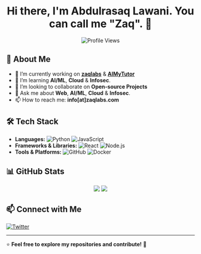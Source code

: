<h1 align="center">Hi there, I'm Abdulrasaq Lawani. You can call me "Zaq". 👋</h1>
<p align="center">
  <img src="https://komarev.com/ghpvc/?username=your_github_username&color=blue&style=flat-square" alt="Profile Views" />
</p>

## 🚀 About Me  
- 🔭 I’m currently working on **[zaqlabs](www.zaqlabs.com)** & **[AIMyTutor](www.aimytutor.com)**
- 🌱 I’m learning **AI/ML**, **Cloud** & **Infosec**.
- 👯 I’m looking to collaborate on **Open-source Projects**
- 💬 Ask me about **Web**, **AI/ML**, **Cloud** & **Infosec**.
- 📫 How to reach me: **info[at]zaqlabs.com**

## 🛠️ Tech Stack  
- **Languages:** ![Python](https://img.shields.io/badge/Python-3776AB?style=for-the-badge&logo=python&logoColor=white) ![JavaScript](https://img.shields.io/badge/JavaScript-F7DF1E?style=for-the-badge&logo=javascript&logoColor=black)
- **Frameworks & Libraries:** ![React](https://img.shields.io/badge/React-20232A?style=for-the-badge&logo=react&logoColor=61DAFB) ![Node.js](https://img.shields.io/badge/Node.js-43853D?style=for-the-badge&logo=node.js&logoColor=white)
- **Tools & Platforms:** ![GitHub](https://img.shields.io/badge/GitHub-181717?style=for-the-badge&logo=github&logoColor=white) ![Docker](https://img.shields.io/badge/Docker-2496ED?style=for-the-badge&logo=docker&logoColor=white)

## 📊 GitHub Stats  
<p align="center">
  <img src="https://github-readme-stats.vercel.app/api?username=sheunl&show_icons=true&theme=github_dark&hide_border=true" />
  <img src="https://github-readme-streak-stats.herokuapp.com/?user=sheunl&theme=github_dark&hide_border=true" />
</p>

## 📫 Connect with Me   
[![Twitter](https://img.shields.io/badge/Twitter-1DA1F2?style=for-the-badge&logo=twitter&logoColor=white)](https://twitter.com/zaqtl)

---
⭐️ **Feel free to explore my repositories and contribute!** 🚀

